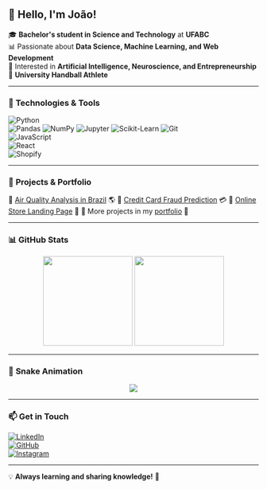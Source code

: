 ## 👋 Hello, I'm João!

🎓 **Bachelor's student in Science and Technology** at **UFABC**  
📊 Passionate about **Data Science, Machine Learning, and Web Development**  
🤖 Interested in **Artificial Intelligence, Neuroscience, and Entrepreneurship**  
🏐 **University Handball Athlete**   

---  

### 🚀 **Technologies & Tools**

![Python](https://img.shields.io/badge/Python-3776AB?style=for-the-badge&logo=python&logoColor=white)  
![Pandas](https://img.shields.io/badge/Pandas-150458?style=for-the-badge&logo=pandas&logoColor=white)
![NumPy](https://img.shields.io/badge/NumPy-013243?style=for-the-badge&logo=numpy&logoColor=white)
![Jupyter](https://img.shields.io/badge/Jupyter-F37626?style=for-the-badge&logo=jupyter&logoColor=white)
![Scikit-Learn](https://img.shields.io/badge/Scikit--Learn-F7931E?style=for-the-badge&logo=scikit-learn&logoColor=white)
![Git](https://img.shields.io/badge/Git-F05032?style=for-the-badge&logo=git&logoColor=white)  
![JavaScript](https://img.shields.io/badge/JavaScript-F7DF1E?style=for-the-badge&logo=javascript&logoColor=black)  
![React](https://img.shields.io/badge/React-20232A?style=for-the-badge&logo=react&logoColor=61DAFB)  
![Shopify](https://img.shields.io/badge/Shopify-7AB55C?style=for-the-badge&logo=shopify&logoColor=white)

---  

### 📂 **Projects & Portfolio**

🔹 [Air Quality Analysis in Brazil](https://github.com/your_username/air-quality-project) 🌎
🔹 [Credit Card Fraud Prediction](https://github.com/your_username/credit-card-fraud) 💳
🔹 [Online Store Landing Page](https://github.com/your_username/online-store) 🛒
🔹 More projects in my [portfolio](https://github.com/your_username) 🚀

---  

### 📊 **GitHub Stats**

<p align="center">
  <img height="180em" src="https://github-readme-stats.vercel.app/api?username=your_username&show_icons=true&theme=radical" />
  <img height="180em" src="https://github-readme-stats.vercel.app/api/top-langs/?username=your_username&layout=compact&langs_count=6&theme=radical" />
</p>

---  

### 🐍 **Snake Animation**

<p align="center">
  <img src="https://github.com/your_username/your_username/blob/output/github-contribution-grid-snake.svg" />
</p>

---  

### 📫 **Get in Touch**

[![LinkedIn](https://img.shields.io/badge/LinkedIn-0077B5?style=for-the-badge&logo=linkedin&logoColor=white)](https://www.linkedin.com/in/your_username/)  
[![GitHub](https://img.shields.io/badge/GitHub-181717?style=for-the-badge&logo=github&logoColor=white)](https://github.com/your_username)  
[![Instagram](https://img.shields.io/badge/Instagram-E4405F?style=for-the-badge&logo=instagram&logoColor=white)](https://www.instagram.com/your_username/)  

---  

💡 **Always learning and sharing knowledge!** 🚀
